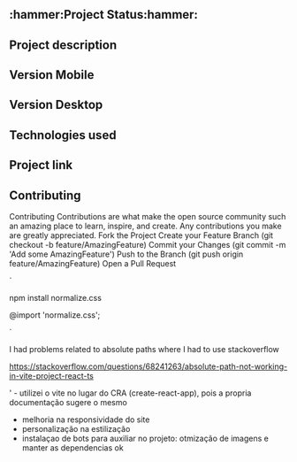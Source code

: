 <h1> </h1>

<h2>:hammer:Project Status:hammer:</h2>

<h2>Project description</h2>

<h2 >Version Mobile</h2>

<h2>Version Desktop</h2>

<h2>Technologies used</h2>
    
<h2> Project link </h2>

<h2>Contributing</h2>


Contributing
Contributions are what make the open source community such an amazing place to learn, inspire, and create. Any contributions you make are greatly appreciated.
Fork the Project
Create your Feature Branch (git checkout -b feature/AmazingFeature)
Commit your Changes (git commit -m 'Add some AmazingFeature')
Push to the Branch (git push origin feature/AmazingFeature)
Open a Pull Request

`

npm install normalize.css

@import 'normalize.css';

`

I had problems related to absolute paths where I had to use stackoverflow

https://stackoverflow.com/questions/68241263/absolute-path-not-working-in-vite-project-react-ts



' - utilizei o vite no lugar do CRA (create-react-app), pois a propria documentação sugere o mesmo
  - melhoria na responsividade do site
  - personalização na estilização
  - instalaçao de bots para auxiliar no projeto: otmização de imagens e manter as dependencias ok
  